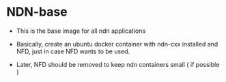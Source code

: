 # NDN-base

- This is the base image for all ndn applications
- Basically, create an ubuntu docker container with ndn-cxx installed
and NFD, just in case NFD wants to be used.

- Later, NFD should be removed to keep ndn containers small ( if possible )
